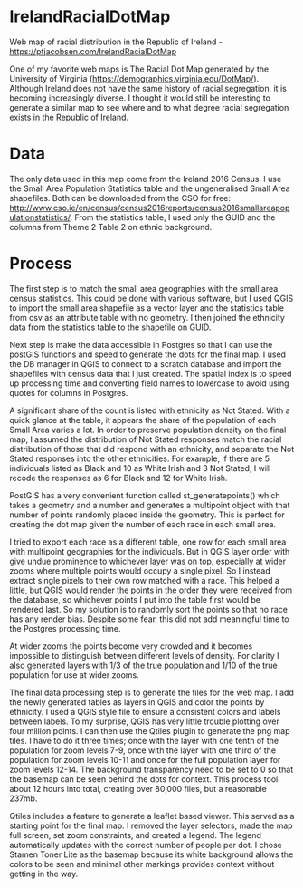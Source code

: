 # IrelandRacialDotMap
Web map of racial distribution in the Republic of Ireland - https://ptjacobsen.com/IrelandRacialDotMap

One of my favorite web maps is The Racial Dot Map generated by the University of Virginia (https://demographics.virginia.edu/DotMap/). Although Ireland does not have the same history of racial segregation, it is becoming increasingly diverse. I thought it would still be interesting to generate a similar map to see where and to what degree racial segregation exists in the Republic of Ireland.

# Data

The only data used in this map come from the Ireland 2016 Census. I use the Small Area Population Statistics table and the ungeneralised Small Area shapefiles. Both can be downloaded from the CSO for free: http://www.cso.ie/en/census/census2016reports/census2016smallareapopulationstatistics/. From the statistics table, I used only the GUID and the columns from Theme 2 Table 2 on ethnic background.

# Process

The first step is to match the small area geographies with the small area census statistics. This could be done with various software, but I used QGIS to import the small area shapefile as a vector layer and the statistics table from csv as an attribute table with no geometry. I then joined the ethnicity data from the statistics table to the shapefile on GUID.

Next step is make the data accessible in Postgres so that I can use the postGIS functions and speed to generate the dots for the final map. I used the DB manager in QGIS to connect to a scratch database and import the shapefiles with census data that I just created. The spatial index is to speed up processing time and converting field names to lowercase to avoid using quotes for columns in Postgres. 

A significant share of the count is listed with ethnicity as Not Stated. With a quick glance at the table, it appears the share of the population of each Small Area varies a lot. In order to preserve population density on the final map, I assumed the distribution of Not Stated responses match the racial distribution of those that did respond with an ethnicity, and separate the Not Stated responses into the other ethnicities. For example, if there are 5 individuals listed as Black and 10 as White Irish and 3 Not Stated, I will recode the responses as 6 for Black and 12 for White Irish. 

PostGIS has a very convenient function called st_generatepoints() which takes a geometry and a number and generates a multipoint object with that number of points randomly placed inside the geometry. This is perfect for creating the dot map given the number of each race in each small area. 

I tried to export each race as a different table, one row for each small area with multipoint geographies for the individuals. But in QGIS layer order with give undue prominence to whichever layer was on top, especially at wider zooms where multiple points would occupy a single pixel. So I instead extract single pixels to their own row matched with a race. This helped a little, but QGIS would render the points in the order they were received from the database, so whichever points I put into the table first would be rendered last. So my solution is to randomly sort the points so that no race has any render bias. Despite some fear, this did not add meaningful time to the Postgres processing time.

At wider zooms the points become very crowded and it becomes impossible to distinguish between different levels of density. For clarity I also generated layers with 1/3 of the true population and 1/10 of the true population for use at wider zooms.

The final data processing step is to generate the tiles for the web map. I add the newly generated tables as layers in QGIS and color the points by ethnicity. I used a QGIS style file to ensure a consistent colors and labels between labels. To my surprise, QGIS has very little trouble plotting over four million points. I can then use the Qtiles plugin to generate the png map tiles. I have to do it three times; once with the layer with one tenth of the population for zoom levels 7-9, once with the layer with one third of the population for zoom levels 10-11 and once for the full population layer for zoom levels 12-14. The background transparency need to be set to 0 so that the basemap can be seen behind the dots for context. This process tool about 12 hours into total, creating over 80,000 files, but a reasonable 237mb.

Qtiles includes a feature to generate a leaflet based viewer. This served as a starting point for the final map. I removed the layer selectors, made the map full screen, set zoom constraints, and created a legend. The legend automatically updates with the correct number of people per dot. I chose Stamen Toner Lite as the basemap because its white background allows the colors to be seen and minimal other markings provides context without getting in the way.

